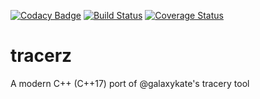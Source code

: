 [![Codacy Badge](https://api.codacy.com/project/badge/Grade/5d3454d25fcd4b33a173af36b2ee8b6a)](https://app.codacy.com/app/caranatar/tracerz?utm_source=github.com&utm_medium=referral&utm_content=caranatar/tracerz&utm_campaign=Badge_Grade_Dashboard)
[![Build Status](https://travis-ci.com/caranatar/tracerz.svg?branch=master)](https://travis-ci.com/caranatar/tracerz)
[![Coverage Status](https://coveralls.io/repos/github/caranatar/tracerz/badge.svg)](https://coveralls.io/github/caranatar/tracerz)
# tracerz
A modern C++ (C++17) port of @galaxykate's tracery tool
